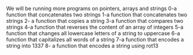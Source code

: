 We will be running more programs on pointers, arrays and strings
0-a function that concatenates two strings
1-a function that concatenates two strings
2- a function that copies a string
3-a function that compares two strings
4-a function that reverses the content of an array of integers
5-a function that changes all lowercase letters of a string to uppercase
6-a function that capitalizes all words of a string
7-a function that encodes a string into 1337
8- a function that encodes a string using rot13
